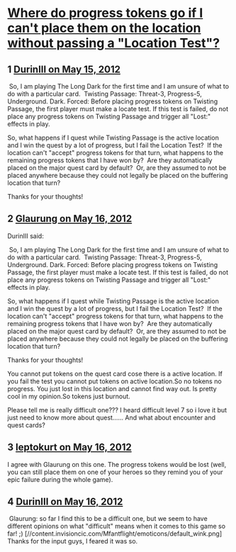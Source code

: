 # [Where do progress tokens go if I can&#039;t place them on the location without passing a &quot;Location Test&quot;?](https://community.fantasyflightgames.com/topic/64641-where-do-progress-tokens-go-if-i-cant-place-them-on-the-location-without-passing-a-location-test/)

## 1 [DurinIII on May 15, 2012](https://community.fantasyflightgames.com/topic/64641-where-do-progress-tokens-go-if-i-cant-place-them-on-the-location-without-passing-a-location-test/?do=findComment&comment=631656)

 So, I am playing The Long Dark for the first time and I am unsure of what to do with a particular card.  Twisting Passage: Threat-3, Progress-5, Underground. Dark. Forced: Before placing progress tokens on Twisting Passage, the first player must make a locate test. If this test is failed, do not place any progress tokens on Twisting Passage and trigger all "Lost:" effects in play.

So, what happens if I quest while Twisting Passage is the active location and I win the quest by a lot of progress, but I fail the Location Test?  If the location can't "accept" progress tokens for that turn, what happens to the remaining progress tokens that I have won by?  Are they automatically placed on the major quest card by default?  Or, are they assumed to not be placed anywhere because they could not legally be placed on the buffering location that turn?  

Thanks for your thoughts!

## 2 [Glaurung on May 16, 2012](https://community.fantasyflightgames.com/topic/64641-where-do-progress-tokens-go-if-i-cant-place-them-on-the-location-without-passing-a-location-test/?do=findComment&comment=631680)

DurinIII said:

 So, I am playing The Long Dark for the first time and I am unsure of what to do with a particular card.  Twisting Passage: Threat-3, Progress-5, Underground. Dark. Forced: Before placing progress tokens on Twisting Passage, the first player must make a locate test. If this test is failed, do not place any progress tokens on Twisting Passage and trigger all "Lost:" effects in play.

So, what happens if I quest while Twisting Passage is the active location and I win the quest by a lot of progress, but I fail the Location Test?  If the location can't "accept" progress tokens for that turn, what happens to the remaining progress tokens that I have won by?  Are they automatically placed on the major quest card by default?  Or, are they assumed to not be placed anywhere because they could not legally be placed on the buffering location that turn?  

Thanks for your thoughts!



You cannot put tokens on the quest card cose there is a active location. If you fail the test you cannot put tokens on active location.So no tokens no progress. You just lost in this location and cannot find way out. Is pretty cool in my opinion.So tokens just burnout.

Please tell me is really difficult one??? I heard difficult level 7 so i love it but just need to know more about quest…… And what about encounter and quest cards?

## 3 [leptokurt on May 16, 2012](https://community.fantasyflightgames.com/topic/64641-where-do-progress-tokens-go-if-i-cant-place-them-on-the-location-without-passing-a-location-test/?do=findComment&comment=631711)

I agree with Glaurung on this one. The progress tokens would be lost (well, you can still place them on one of your heroes so they remind you of your epic failure during the whole game).

## 4 [DurinIII on May 16, 2012](https://community.fantasyflightgames.com/topic/64641-where-do-progress-tokens-go-if-i-cant-place-them-on-the-location-without-passing-a-location-test/?do=findComment&comment=631855)

 Glaurung: so far I find this to be a difficult one, but we seem to have different opinions on what "difficult" means when it comes to this game so far! ;) [//content.invisioncic.com/Mfantflight/emoticons/default_wink.png] Thanks for the input guys, I feared it was so.

